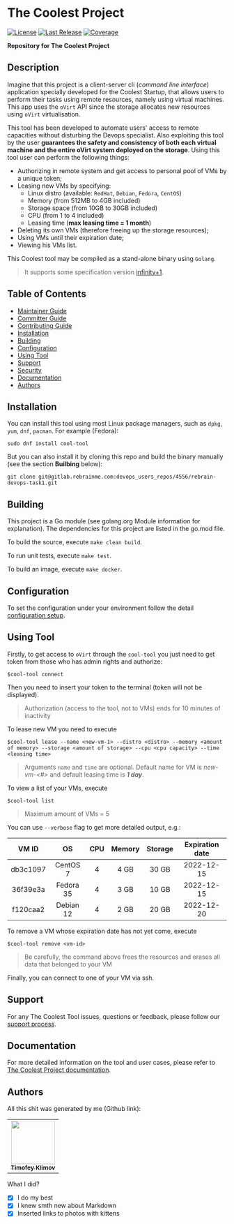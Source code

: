 # The Coolest Project

[![License](https://img.shields.io/bower/l/t?label=License)](https://gitlab.rebrainme.com/devops_users_repos/4556/rebrain-devops-task1/-/blob/master/README.md)
[![Last Release](https://img.shields.io/bower/v/t?color=red&label=Latest)](https://gitlab.rebrainme.com/devops_users_repos/4556/rebrain-devops-task1/-/releases)
[![Coverage](https://img.shields.io/azure-devops/coverage/swellaby/opensource/25?label=Coverage)](https://gitlab.rebrainme.com/devops_users_repos/4556/rebrain-devops-task1/)

**Repository for The Coolest Project**

## Description
Imagine that this project is a client-server cli (_command line interface_) application specially developed for the Coolest Startup, that allows users to perform their tasks using remote resources, namely using virtual machines. This app uses the `oVirt` API since the storage allocates new resources using `oVirt` virtualisation.

This tool has been developed to automate users' access to remote capacities without disturbing the Devops specialist. Also exploiting this tool by the user **guarantees the safety and consistency of both each virtual machine and the entire oVirt system deployed on the storage**. Using this tool user can perform the following things:
- Authorizing in remote system and get access to personal pool of VMs by a unique token;
- Leasing new VMs by specifying:
    - Linux distro (available: `RedHat`, `Debian`, `Fedora`, `CentOS`)
    - Memory (from 512MB to 4GB included)
    - Storage space (from 10GB to 30GB included)
    - CPU (from 1 to 4 included)
    - Leasing time (**max leasing time = 1 month**)
- Deleting its own VMs (therefore freeing up the storage resources);
- Using VMs until their expiration date;
- Viewing his VMs list.

This Coolest tool may be compiled as a stand-alone binary using `Golang`.

> It supports some specification version [infinity+1](https://www.critterbabies.com/animals/cats-kittens/).

<!-- The link above references to photos with kittens  -->

## Table of Contents

* [Maintainer Guide](https://thecoolestproject/maintainer_guide)
* [Committer Guide](https://thecoolestproject/committer_guide)
* [Contributing Guide](https://thecoolestproject/contributing_guide)
* [Installation](#installation)
* [Building](#building)
* [Configuration](#configuration)
* [Using Tool](#using-tool)
* [Support](#support)
* [Security](https://thecoolestproject/security/SECURITY.md)
* [Documentation](#documentation)
* [Authors](#authors)

## Installation

You can install this tool using most Linux package managers, such as `dpkg`, `yum`, `dnf`, `pacman`. For example (Fedora):

```
sudo dnf install cool-tool
```

But you can also install it by cloning this repo and build the binary manually (see the section **Builbing** below):

```
git clone git@gitlab.rebrainme.com:devops_users_repos/4556/rebrain-devops-task1.git
```


## Building
This project is a Go module (see golang.org Module information for explanation).
The dependencies for this project are listed in the go.mod file.

To build the source, execute `make clean build`.

To run unit tests, execute `make test`.

To build an image, execute `make docker`.

## Configuration

To set the configuration under your environment follow the detail [configuration setup]().

## Using Tool

Firstly, to get access to `oVirt` through the `cool-tool` you just need to get token from those who has admin rights and authorize:

```
$cool-tool connect
```

Then you need to insert your token to the terminal (token will not be displayed).
> Authorization (access to the tool, not to VMs) ends for 10 minutes of inactivity

To lease new VM you need to execute

```
$cool-tool lease --name <new-vm-1> --distro <distro> --memory <amount of memory> --storage <amount of storage> --cpu <cpu capacity> --time <leasing time>
```

> Arguments `name` and `time` are optional. Default name for VM is *new-vm-<#>* and default leasing time is **_1 day_**.

To view a list of your VMs, execute

```
$cool-tool list
```

> Maximum amount of VMs = 5

You can use `--verbose` flag to get more detailed output, e.g.:

|   VM ID  |       OS      |  CPU  | Memory | Storage | Expiration date
|:--------:|:-------------:|:-----:|:------:|:-------:|:--------------:
| db3c1097 |   CentOS 7    |   4   |  4 GB  |  30 GB  |   2022-12-15
| 36f39e3a |   Fedora 35   |   4   |  3 GB  |  10 GB  |   2022-12-15
| f120caa2 |   Debian 12   |   4   |  2 GB  |  20 GB  |   2022-12-20

To remove a VM whose expiration date has not yet come, execute

```
$cool-tool remove <vm-id>
```

> Be carefully, the command above frees the resources and erases all data that belonged to your VM

Finally, you can connect to one of your VM via ssh. 

## Support

For any The Coolest Tool issues, questions or feedback, please follow our [support process]().

## Documentation
For more detailed information on the tool and user cases, please refer to [The Coolest Project documentation](https://www.critterbabies.com/animals/puppies/).

<!-- The link above references to photos with puppies  -->

## Authors

All this shit was generated by me (Github link):

<table>
<tr>
  <td align="center"><a href="https://github.com/krezefal"><img src="https://avatars.githubusercontent.com/u/64612172?v=4" width="100px;" alt=""/><br /><sub><b>Timofey Klimov</b></sub></a></td>
</tr>
</table>

What I did?

- [x] I do my best
- [x] I knew smth new about Markdown
- [x] Inserted links to photos with kittens 